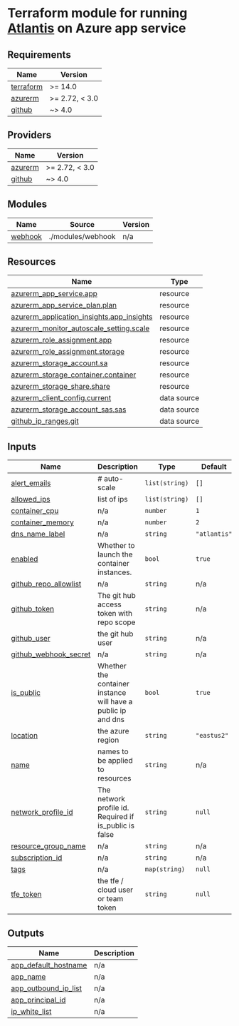 # Terraform module for running [Atlantis](https://www.runatlantis.io) on Azure app service


<!--- BEGIN_TF_DOCS --->
## Requirements

| Name | Version |
|------|---------|
| <a name="requirement_terraform"></a> [terraform](#requirement\_terraform) | >= 14.0 |
| <a name="requirement_azurerm"></a> [azurerm](#requirement\_azurerm) | >= 2.72, < 3.0 |
| <a name="requirement_github"></a> [github](#requirement\_github) | ~> 4.0 |

## Providers

| Name | Version |
|------|---------|
| <a name="provider_azurerm"></a> [azurerm](#provider\_azurerm) | >= 2.72, < 3.0 |
| <a name="provider_github"></a> [github](#provider\_github) | ~> 4.0 |

## Modules

| Name | Source | Version |
|------|--------|---------|
| <a name="module_webhook"></a> [webhook](#module\_webhook) | ./modules/webhook | n/a |

## Resources

| Name | Type |
|------|------|
| [azurerm_app_service.app](https://registry.terraform.io/providers/hashicorp/azurerm/latest/docs/resources/app_service) | resource |
| [azurerm_app_service_plan.plan](https://registry.terraform.io/providers/hashicorp/azurerm/latest/docs/resources/app_service_plan) | resource |
| [azurerm_application_insights.app_insights](https://registry.terraform.io/providers/hashicorp/azurerm/latest/docs/resources/application_insights) | resource |
| [azurerm_monitor_autoscale_setting.scale](https://registry.terraform.io/providers/hashicorp/azurerm/latest/docs/resources/monitor_autoscale_setting) | resource |
| [azurerm_role_assignment.app](https://registry.terraform.io/providers/hashicorp/azurerm/latest/docs/resources/role_assignment) | resource |
| [azurerm_role_assignment.storage](https://registry.terraform.io/providers/hashicorp/azurerm/latest/docs/resources/role_assignment) | resource |
| [azurerm_storage_account.sa](https://registry.terraform.io/providers/hashicorp/azurerm/latest/docs/resources/storage_account) | resource |
| [azurerm_storage_container.container](https://registry.terraform.io/providers/hashicorp/azurerm/latest/docs/resources/storage_container) | resource |
| [azurerm_storage_share.share](https://registry.terraform.io/providers/hashicorp/azurerm/latest/docs/resources/storage_share) | resource |
| [azurerm_client_config.current](https://registry.terraform.io/providers/hashicorp/azurerm/latest/docs/data-sources/client_config) | data source |
| [azurerm_storage_account_sas.sas](https://registry.terraform.io/providers/hashicorp/azurerm/latest/docs/data-sources/storage_account_sas) | data source |
| [github_ip_ranges.git](https://registry.terraform.io/providers/integrations/github/latest/docs/data-sources/ip_ranges) | data source |

## Inputs

| Name | Description | Type | Default | Required |
|------|-------------|------|---------|:--------:|
| <a name="input_alert_emails"></a> [alert\_emails](#input\_alert\_emails) | # auto-scale | `list(string)` | `[]` | no |
| <a name="input_allowed_ips"></a> [allowed\_ips](#input\_allowed\_ips) | list of ips | `list(string)` | `[]` | no |
| <a name="input_container_cpu"></a> [container\_cpu](#input\_container\_cpu) | n/a | `number` | `1` | no |
| <a name="input_container_memory"></a> [container\_memory](#input\_container\_memory) | n/a | `number` | `2` | no |
| <a name="input_dns_name_label"></a> [dns\_name\_label](#input\_dns\_name\_label) | n/a | `string` | `"atlantis"` | no |
| <a name="input_enabled"></a> [enabled](#input\_enabled) | Whether to launch the container instances. | `bool` | `true` | no |
| <a name="input_github_repo_allowlist"></a> [github\_repo\_allowlist](#input\_github\_repo\_allowlist) | n/a | `string` | n/a | yes |
| <a name="input_github_token"></a> [github\_token](#input\_github\_token) | The git hub access token with repo scope | `string` | n/a | yes |
| <a name="input_github_user"></a> [github\_user](#input\_github\_user) | the git hub user | `string` | n/a | yes |
| <a name="input_github_webhook_secret"></a> [github\_webhook\_secret](#input\_github\_webhook\_secret) | n/a | `string` | n/a | yes |
| <a name="input_is_public"></a> [is\_public](#input\_is\_public) | Whether the container instance will have a public ip and dns | `bool` | `true` | no |
| <a name="input_location"></a> [location](#input\_location) | the azure region | `string` | `"eastus2"` | no |
| <a name="input_name"></a> [name](#input\_name) | names to be applied to resources | `string` | n/a | yes |
| <a name="input_network_profile_id"></a> [network\_profile\_id](#input\_network\_profile\_id) | The network profile id. Required if is\_public is false | `string` | `null` | no |
| <a name="input_resource_group_name"></a> [resource\_group\_name](#input\_resource\_group\_name) | n/a | `string` | n/a | yes |
| <a name="input_subscription_id"></a> [subscription\_id](#input\_subscription\_id) | n/a | `string` | n/a | yes |
| <a name="input_tags"></a> [tags](#input\_tags) | n/a | `map(string)` | `null` | no |
| <a name="input_tfe_token"></a> [tfe\_token](#input\_tfe\_token) | the tfe / cloud user or team token | `string` | `null` | no |

## Outputs

| Name | Description |
|------|-------------|
| <a name="output_app_default_hostname"></a> [app\_default\_hostname](#output\_app\_default\_hostname) | n/a |
| <a name="output_app_name"></a> [app\_name](#output\_app\_name) | n/a |
| <a name="output_app_outbound_ip_list"></a> [app\_outbound\_ip\_list](#output\_app\_outbound\_ip\_list) | n/a |
| <a name="output_app_principal_id"></a> [app\_principal\_id](#output\_app\_principal\_id) | n/a |
| <a name="output_ip_white_list"></a> [ip\_white\_list](#output\_ip\_white\_list) | n/a |

<!--- END_TF_DOCS --->


